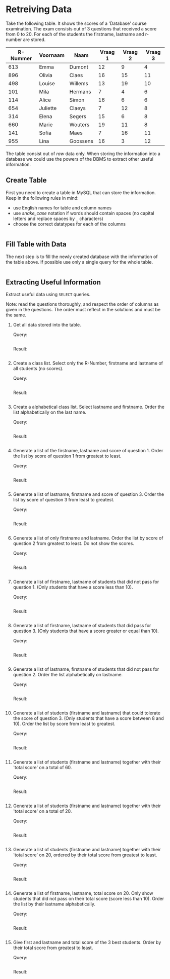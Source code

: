 
# Retreiving Data

Take the following table. It shows the scores of a 'Database' course examination. The exam consists out of 3 questions that received a score from 0 to 20. For each of the students the firstname, lastname and r-number are stored.

| R-Nummer | Voornaam | Naam     | Vraag 1 | Vraag 2 | Vraag 3 |
| -------- | -------- | -------- | ------- | ------- | ------- |
| 613      | Emma     | Dumont   | 12      | 9       | 4       |
| 896      | Olivia   | Claes    | 16      | 15      | 11      |
| 498      | Louise   | Willems  | 13      | 19      | 10      |
| 101      | Mila     | Hermans  | 7       | 4       | 6       |
| 114      | Alice    | Simon    | 16      | 6       | 6       |
| 654      | Juliette | Claeys   | 7       | 12      | 8       |
| 314      | Elena    | Segers   | 15      | 6       | 8       |
| 660      | Marie    | Wouters  | 19      | 11      | 8       |
| 141      | Sofia    | Maes     | 7       | 16      | 11      |
| 955      | Lina     | Goossens | 16      | 3       | 12      |

The table consist out of _raw_ data only. When storing the information into a database we could use the powers of the DBMS to extract other useful information.

## Create Table

First you need to create a table in MySQL that can store the information. Keep in the following rules in mind:

- use English names for table and column names
- use _snake_case_ notation if words should contain spaces (no capital letters and replace spaces by `_` characters)
- choose the correct datatypes for each of the columns

```sql

```

## Fill Table with Data

The next step is to fill the newly created database with the information of the table above. If possible use only a single query for the whole table.

```sql

```

## Extracting Useful Information

Extract useful data using `SELECT` queries.

Note: read the questions thoroughly, and respect the order of columns as given in the questions. The order must reflect in the solutions and must be the same.

1. Get all data stored into the table.

   Query:

   ```sql

   ```

   Result:

   ```sql

   ```

1. Create a class list. Select only the R-Number, firstname and lastname of all students (no scores).

   Query:

   ```sql

   ```

   Result:

   ```sql

   ```

1. Create a alphabetical class list. Select lastname and firstname. Order the list alphabetically on the last name.

   Query:

   ```sql

   ```

   Result:

   ```sql

   ```

1. Generate a list of the firstname, lastname and score of question 1. Order the list by score of question 1 from greatest to least.

   Query:

   ```sql

   ```

   Result:

   ```sql

   ```

1. Generate a list of lastname, firstname and score of question 3. Order the list by score of question 3 from least to greatest.

   Query:

   ```sql

   ```

   Result:

   ```sql

   ```

1. Generate a list of only firstname and lastname. Order the list by score of question 2 from greatest to least. Do not show the scores.

   Query:

   ```sql

   ```

   Result:

   ```sql

   ```

1. Generate a list of firstname, lastname of students that did not pass for question 1. (Only students that have a score less than 10).

   Query:

   ```sql

   ```

   Result:

   ```sql

   ```

1. Generate a list of firstname, lastname of students that did pass for question 3. (Only students that have a score greater or equal than 10).

   Query:

   ```sql

   ```

   Result:

   ```sql

   ```

1. Generate a list of lastname, firstname of students that did not pass for question 2. Order the list alphabetically on lastname.

   Query:

   ```sql

   ```

   Result:

   ```sql

   ```

1. Generate a list of students (firstname and lastname) that could tolerate the score of question 3. (Only students that have a score between 8 and 10). Order the list by score from least to greatest.

   Query:

   ```sql

   ```

   Result:

   ```sql

   ```

1. Generate a list of students (firstname and lastname) together with their 'total score' on a total of 60.

   Query:

   ```sql

   ```

   Result:

   ```sql

   ```

1. Generate a list of students (firstname and lastname) together with their 'total score' on a total of 20.

   Query:

   ```sql

   ```

   Result:

   ```sql

   ```

1. Generate a list of students (firstname and lastname) together with their 'total score' on 20, ordered by their total score from greatest to least.

   Query:

   ```sql

   ```

   Result:

   ```sql

   ```

1. Generate a list of firstname, lastname, total score on 20. Only show students that did not pass on their total score (score less than 10). Order the list by their lastname alphabetically.

   Query:

   ```sql

   ```

   Result:

   ```sql

   ```

1. Give first and lastname and total score of the 3 best students. Order by their total score from greatest to least.

   Query:

   ```sql

   ```

   Result:

   ```sql

   ```
